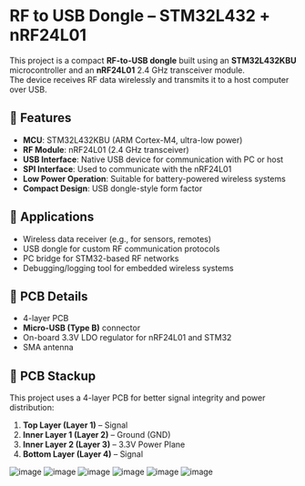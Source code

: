 # RF to USB Dongle – STM32L432 + nRF24L01

This project is a compact **RF-to-USB dongle** built using an **STM32L432KBU** microcontroller and an **nRF24L01** 2.4 GHz transceiver module.  
The device receives RF data wirelessly and transmits it to a host computer over USB.

## 🔧 Features

- **MCU**: STM32L432KBU (ARM Cortex-M4, ultra-low power)
- **RF Module**: nRF24L01 (2.4 GHz transceiver)
- **USB Interface**: Native USB device for communication with PC or host
- **SPI Interface**: Used to communicate with the nRF24L01
- **Low Power Operation**: Suitable for battery-powered wireless systems
- **Compact Design**: USB dongle-style form factor

## 🎯 Applications

- Wireless data receiver (e.g., for sensors, remotes)
- USB dongle for custom RF communication protocols
- PC bridge for STM32-based RF networks
- Debugging/logging tool for embedded wireless systems

## 🧱 PCB Details

- 4-layer PCB
- **Micro-USB (Type B)** connector
- On-board 3.3V LDO regulator for nRF24L01 and STM32
- SMA antenna

## 🧱 PCB Stackup

This project uses a 4-layer PCB for better signal integrity and power distribution:

1. **Top Layer (Layer 1)** – Signal  
2. **Inner Layer 1 (Layer 2)** – Ground (GND)  
3. **Inner Layer 2 (Layer 3)** – 3.3V Power Plane  
4. **Bottom Layer (Layer 4)** – Signal

![image](https://github.com/user-attachments/assets/d5de96e2-338e-4767-8fea-f62df3d7cdf2)
![image](https://github.com/user-attachments/assets/d76ca352-ae1d-4aad-a8ab-dcc8532eac8c)
![image](https://github.com/user-attachments/assets/821b9fb8-751a-48a9-a28c-725da1422f3a)
![image](https://github.com/user-attachments/assets/854e6296-1789-4e5b-be6d-7721d99a6f7e)
![image](https://github.com/user-attachments/assets/ee3baa12-0b19-49a2-8087-1ee2f105d3f4)
![image](https://github.com/user-attachments/assets/7aa95198-9e75-44b7-8939-3f628046dcb0)






